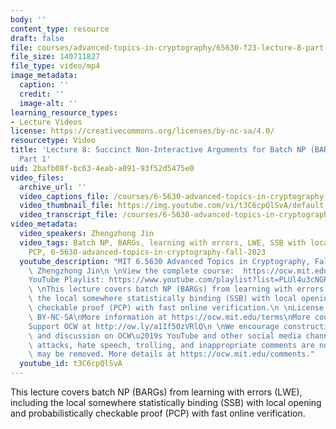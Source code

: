 ```yaml
---
body: ''
content_type: resource
draft: false
file: courses/advanced-topics-in-cryptography/65630-f23-lecture-8-part-1_360p_16_9.mp4
file_size: 140711827
file_type: video/mp4
image_metadata:
  caption: ''
  credit: ''
  image-alt: ''
learning_resource_types:
- Lecture Videos
license: https://creativecommons.org/licenses/by-nc-sa/4.0/
resourcetype: Video
title: 'Lecture 8: Succinct Non-Interactive Arguments for Batch NP (BARGs) from LWE,
  Part 1'
uid: 2bafb08f-bc63-4eab-a091-93f52d5475e0
video_files:
  archive_url: ''
  video_captions_file: /courses/6-5630-advanced-topics-in-cryptography-fall-2023/1OulMfgsVwuSMpAw6rd4ENyMPStdnj5eS_transcript.webvtt
  video_thumbnail_file: https://img.youtube.com/vi/t3C6cpQlSvA/default.jpg
  video_transcript_file: /courses/6-5630-advanced-topics-in-cryptography-fall-2023/1OulMfgsVwuSMpAw6rd4ENyMPStdnj5eS_transcript.pdf
video_metadata:
  video_speakers: Zhengzhong Jin
  video_tags: Batch NP, BARGs, learning with errors, LWE, SSB with local opening,
    PCP, 6-5630-advanced-topics-in-cryptography-fall-2023
  youtube_description: "MIT 6.5630 Advanced Topics in Cryptography, Fall 2023\nInstructor:\
    \ Zhengzhong Jin\n \nView the complete course:  https://ocw.mit.edu/courses/6-5630-advanced-topics-in-cryptography-fall-2023/\n\
    YouTube Playlist: https://www.youtube.com/playlist?list=PLUl4u3cNGP61EZllk7zwgvPbI4kbnKhWz\n\
    \ \nThis lecture covers batch NP (BARGs) from learning with errors (LWE), including\
    \ the local somewhere statistically binding (SSB) with local opening and probabilistically\
    \ checkable proof (PCP) with fast online verification.\n \nLicense: Creative Commons\
    \ BY-NC-SA\nMore information at https://ocw.mit.edu/terms\nMore courses at https://ocw.mit.edu\n\
    Support OCW at http://ow.ly/a1If50zVRlQ\n \nWe encourage constructive comments\
    \ and discussion on OCW\u2019s YouTube and other social media channels. Personal\
    \ attacks, hate speech, trolling, and inappropriate comments are not allowed and\
    \ may be removed. More details at https://ocw.mit.edu/comments."
  youtube_id: t3C6cpQlSvA
---
```

This lecture covers batch NP (BARGs) from learning with errors (LWE), including the local somewhere statistically binding (SSB) with local opening and probabilistically checkable proof (PCP) with fast online verification.